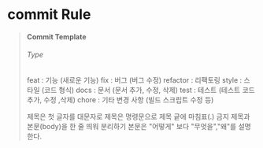 # commit Rule 

> #### Commit Template
>###### Type
>feat     : 기능 (새로운 기능)
>fix      : 버그 (버그 수정)
>refactor : 리팩토링
>style    : 스타일 (코드 형식)
>docs     : 문서 (문서 추가, 수정, 삭제)
>test     : 테스트 (테스트 코드 추가, 수정 ,삭제)
>chore    : 기타 변경 사항 (빌드 스크립트 수정 등)
>
> 제목은 첫 글자를 대문자로 
>제목은 명령문으로 
>제목 긑에 마침표(.) 금지
>제목과 본문(body)을 한 줄 띄워 분리하기
>본문은 "어떻게" 보다 "무엇을","왜"를 설명한다.


























